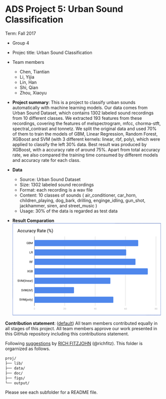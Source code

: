 # ADS Project 5: Urban Sound Classification

Term: Fall 2017

+ Group 4
+ Projec title: Urban Sound Classification
+ Team members
	+ Chen, Tiantian
	+ Li, Yijia
	+ Lin, Han
	+ Shi, Qian
	+ Zhou, Xiaoyu

+ **Project summary**: This is a project to classify unban sounds automatically with machine learning models. Our data comes from Urban Sound Dataset, which contains 1302 labeled sound recordings from 10 different classes. We extracted 193 features from these recordings, covering the features of melspectrogram, mfcc, chorma-stft, spectral_contrast and tonnetz. We split the original data and used 70% of them to train the models of GBM, Linear Regression, Random Forest, XGBoost and SVM (with 3 different kernels: linear, rbf, poly), which were applied to classify the left 30% data. Best result was produced by XGBoost, with a accuracy rate of around 75%. Apart from total accuracy rate, we also compared the training time consumed by different models and accuracy rate for each class. 

+ **Data**
	+ Source: Urban Sound Dataset
	+ Size: 1302 labeled sound recordings
	+ Format: each recording is a wav file
	+ Content: 10 classes of sounds ( air_conditioner, car_horn, children_playing, dog_bark, drilling, enginge_idling, gun_shot, jackhammer, siren, and street_music )
	+ Usage: 30% of the data is regarded as test data
	
+ **Result Comparation**
![total accuracy](https://github.com/TZstatsADS/fall2017-project5-grp4/blob/master/figs/total_accuracy.png)

	
**Contribution statement**: ([default](doc/a_note_on_contributions.md)) All team members contributed equally in all stages of this project. All team members approve our work presented in this GitHub repository including this contributions statement. 

Following [suggestions](http://nicercode.github.io/blog/2013-04-05-projects/) by [RICH FITZJOHN](http://nicercode.github.io/about/#Team) (@richfitz). This folder is orgarnized as follows.

```
proj/
├── lib/
├── data/
├── doc/
├── figs/
└── output/
```

Please see each subfolder for a README file.
